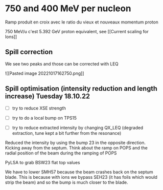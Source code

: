 # 750 and 400 MeV per nucleon

Ramp produit en croix avec le ratio du vieux et nouveaux momentum proton 

750 MeV/u c'est 5.392 GeV proton equivalent, see [[Current scaling for Ions]]

## Spill correction

We see two peaks and those can be corrected with LEQ

![[Pasted image 20221017162750.png]]

## Spill optimisation (intensity reduction and length increase) Tuesday 18.10.22

* [ ] try to reduce XSE strength
* [ ] try to do a local bump on TPS15
* [ ] try to reduce extracted intensity by changing QX_LEQ  (degraded extraction, tune kept a bit further from the resonance)


Reduced the intensity by using the bump 23 in the opposite direction. Kicking away from the septum.
Think about the ramp on POPS and the radial position of the beam during the ramping of POPS

PyLSA to grab BSW23 flat top values

We have to lower SMH57 because the beam crashes back on the septum blade. This is because with ions we bypass SEH23 (it has foils which would strip the beam) and so the bump is much closer to the blade.